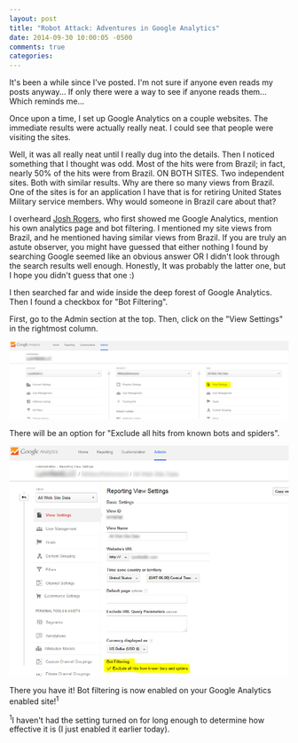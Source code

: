 ```yaml
---
layout: post
title: "Robot Attack: Adventures in Google Analytics"
date: 2014-09-30 10:00:05 -0500
comments: true
categories: 
---
```

It's been a while since I've posted. I'm not sure if anyone even reads my posts anyway... If only there were a way to see if anyone reads them... Which reminds me...

Once upon a time, I set up Google Analytics on a couple websites. The immediate results were actually really neat. I could see that people were visiting the sites.

Well, it was all really neat until I really dug into the details. Then I noticed something that I thought was odd. Most of the hits were from Brazil; in fact, nearly 50% of the hits were from Brazil. ON BOTH SITES. Two independent sites. Both with similar results. Why are there so many views from Brazil. One of the sites is for an application I have that is for retiring United States Military service members. Why would someone in Brazil care about that?

I overheard [Josh Rogers](http://joshuarogers.net), who first showed me Google Analytics, mention his own analytics page and bot filtering. I mentioned my site views from Brazil, and he mentioned having similar views from Brazil. If you are truly an astute observer, you might have guessed that either nothing I found by searching Google seemed like an obvious answer OR I didn't look through the search results well enough. Honestly, It was probably the latter one, but I hope you didn't guess that one :)

I then searched far and wide inside the deep forest of Google Analytics. Then I found a checkbox for "Bot Filtering".

First, go to the Admin section at the top. Then, click on the "View Settings" in the rightmost column. 

[![Google Analytics - Admin](/assets/2014-09-30-ga-view-settings.png)](/assets/2014-09-30-ga-view-settings.PNG)

There will be an option for "Exclude all hits from known bots and spiders".

[![Google Analytics - Admin](/assets/2014-09-30-ga-bot-filtering.png)](/assets/2014-09-30-ga-bot-filtering.PNG)

There you have it! Bot filtering is now enabled on your Google Analytics enabled site!<sup>1</sup>

<sup>1</sup>I haven't had the setting turned on for long enough to determine how effective it is (I just enabled it earlier today).